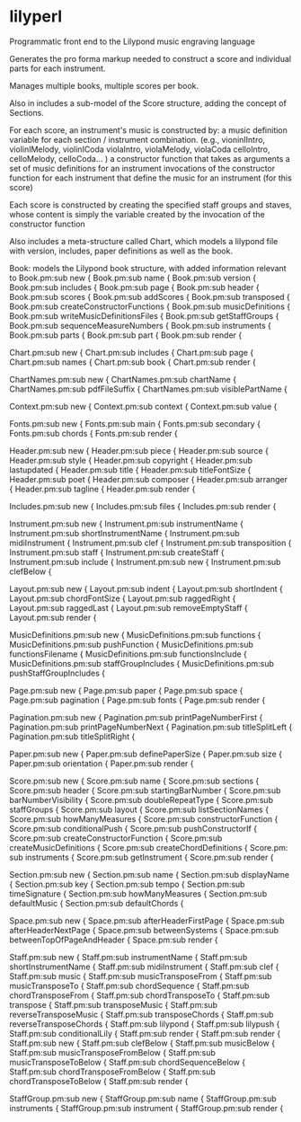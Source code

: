 lilyperl
========

Programmatic front end to the Lilypond music engraving language

Generates the pro forma markup needed to construct 
a score and individual parts for each instrument.

Manages multiple books, multiple scores per book.

Also in includes a sub-model of the Score structure, adding the concept of Sections.

For each score, an instrument's music is constructed by:
    a music definition variable for each section / instrument combination.
    (e.g., vioninIIntro, violinIMelody, violinICoda
           violaIntro, violaMelody, violaCoda
           celloIntro, celloMelody, celloCoda... )
    a constructor function that takes as arguments a set of music definitions for an instrument
    invocations of the constructor function for each instrument that define the music for an instrument (for this score)

Each score is constructed by creating the specified staff groups and staves, 
    whose content is simply the variable created by the invocation of the constructor function

Also includes a meta-structure called Chart, which models a lilypond file 
    with version, includes, paper definitions as well as the book.


Book: models the Lilypond book structure, with added information relevant to 
Book.pm:sub new {
Book.pm:sub name {
Book.pm:sub version {
Book.pm:sub includes {
Book.pm:sub page {
Book.pm:sub header {
Book.pm:sub scores {
Book.pm:sub addScores {
Book.pm:sub transposed {
Book.pm:sub createConstructorFunctions {
Book.pm:sub musicDefinitions {
Book.pm:sub writeMusicDefinitionsFiles {
Book.pm:sub getStaffGroups {
Book.pm:sub sequenceMeasureNumbers {
Book.pm:sub instruments {
Book.pm:sub parts { 
Book.pm:sub part {
Book.pm:sub render {

Chart.pm:sub new {
Chart.pm:sub includes {
Chart.pm:sub page {
Chart.pm:sub names {
Chart.pm:sub book {
Chart.pm:sub render { 

ChartNames.pm:sub new {
ChartNames.pm:sub chartName {
ChartNames.pm:sub pdfFileSuffix {
ChartNames.pm:sub visiblePartName {

Context.pm:sub new {
Context.pm:sub context {
Context.pm:sub value {

Fonts.pm:sub new {
Fonts.pm:sub main {
Fonts.pm:sub secondary {
Fonts.pm:sub chords {
Fonts.pm:sub render {

Header.pm:sub new {
Header.pm:sub piece {
Header.pm:sub source {
Header.pm:sub style {
Header.pm:sub copyright {
Header.pm:sub lastupdated {
Header.pm:sub title {
Header.pm:sub titleFontSize {
Header.pm:sub poet {
Header.pm:sub composer {
Header.pm:sub arranger {
Header.pm:sub tagline {
Header.pm:sub render {

Includes.pm:sub new {
Includes.pm:sub files {
Includes.pm:sub render { 

Instrument.pm:sub new {
Instrument.pm:sub instrumentName {
Instrument.pm:sub shortInstrumentName {
Instrument.pm:sub midiInstrument {
Instrument.pm:sub clef {
Instrument.pm:sub transposition {
Instrument.pm:sub staff {
Instrument.pm:sub createStaff {
Instrument.pm:sub include {
Instrument.pm:sub new {
Instrument.pm:sub clefBelow {

Layout.pm:sub new {
Layout.pm:sub indent {
Layout.pm:sub shortIndent {
Layout.pm:sub chordFontSize {
Layout.pm:sub raggedRight {
Layout.pm:sub raggedLast {
Layout.pm:sub removeEmptyStaff {
Layout.pm:sub render {

MusicDefinitions.pm:sub new {
MusicDefinitions.pm:sub functions {
MusicDefinitions.pm:sub pushFunction {
MusicDefinitions.pm:sub functionsFilename {
MusicDefinitions.pm:sub functionsInclude {
MusicDefinitions.pm:sub staffGroupIncludes {
MusicDefinitions.pm:sub pushStaffGroupIncludes {

Page.pm:sub new {
Page.pm:sub paper {
Page.pm:sub space {
Page.pm:sub pagination {
Page.pm:sub fonts {
Page.pm:sub render {

Pagination.pm:sub new {
Pagination.pm:sub printPageNumberFirst {
Pagination.pm:sub printPageNumberNext {
Pagination.pm:sub titleSplitLeft {
Pagination.pm:sub titleSplitRight {

Paper.pm:sub new {
Paper.pm:sub definePaperSize {
Paper.pm:sub size {
Paper.pm:sub orientation {
Paper.pm:sub render { 

Score.pm:sub new {
Score.pm:sub name {
Score.pm:sub sections {
Score.pm:sub header {
Score.pm:sub startingBarNumber {
Score.pm:sub barNumberVisibility {
Score.pm:sub doubleRepeatType {
Score.pm:sub staffGroups {
Score.pm:sub layout {
Score.pm:sub listSectionNames {
Score.pm:sub howManyMeasures {
Score.pm:sub constructorFunction {
Score.pm:sub conditionalPush {
Score.pm:sub pushConstructorIf {
Score.pm:sub createConstructorFunction {
Score.pm:sub createMusicDefinitions {
Score.pm:sub createChordDefinitions {
Score.pm: sub instruments {
Score.pm:sub getInstrument { 
Score.pm:sub render {

Section.pm:sub new {
Section.pm:sub name {
Section.pm:sub displayName {
Section.pm:sub key {
Section.pm:sub tempo {
Section.pm:sub timeSignature {
Section.pm:sub howManyMeasures {
Section.pm:sub defaultMusic {
Section.pm:sub defaultChords {

Space.pm:sub new {
Space.pm:sub afterHeaderFirstPage {
Space.pm:sub afterHeaderNextPage {
Space.pm:sub betweenSystems {
Space.pm:sub betweenTopOfPageAndHeader {
Space.pm:sub render {

Staff.pm:sub new {
Staff.pm:sub instrumentName {
Staff.pm:sub shortInstrumentName {
Staff.pm:sub midiInstrument {
Staff.pm:sub clef {
Staff.pm:sub music {
Staff.pm:sub musicTransposeFrom {
Staff.pm:sub musicTransposeTo {
Staff.pm:sub chordSequence {
Staff.pm:sub chordTransposeFrom {
Staff.pm:sub chordTransposeTo {
Staff.pm:sub transpose {
Staff.pm:sub transposeMusic {
Staff.pm:sub reverseTransposeMusic {
Staff.pm:sub transposeChords {
Staff.pm:sub reverseTransposeChords {
Staff.pm:sub lilypond {
Staff.pm:sub lilypush {
Staff.pm:sub conditionalLily {
Staff.pm:sub render {
Staff.pm:sub render {
Staff.pm:sub new {
Staff.pm:sub clefBelow {
Staff.pm:sub musicBelow {
Staff.pm:sub musicTransposeFromBelow {
Staff.pm:sub musicTransposeToBelow {
Staff.pm:sub chordSequenceBelow {
Staff.pm:sub chordTransposeFromBelow {
Staff.pm:sub chordTransposeToBelow {
Staff.pm:sub render {

StaffGroup.pm:sub new {
StaffGroup.pm:sub name {
StaffGroup.pm:sub instruments {
StaffGroup.pm:sub instrument { 
StaffGroup.pm:sub render {

